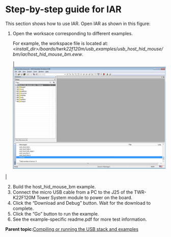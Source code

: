 # Step-by-step guide for IAR

This section shows how to use IAR. Open IAR as shown in this figure:

1.  Open the worksace corresponding to different examples.

    For example, the workspace file is located at: *<install\_dir\>/boards/twrk22f120m/usb\_examples/usb\_host\_hid\_mouse/bm/iar/host\_hid\_mouse\_bm.eww*.

    |![](../images/iar_workspace.jpg "IAR workspace")

|

2.  Build the host\_hid\_mouse\_bm example.
3.  Connect the micro USB cable from a PC to the J25 of the TWR-K22F120M Tower System module to power on the board.
4.  Click the “Download and Debug” button. Wait for the download to complete.
5.  Click the “Go” button to run the example.
6.  See the example-specific readme.pdf for more test information.

**Parent topic:**[Compiling or running the USB stack and examples](../topics/compiling_or_running_the_usb_stack_and_examples.md)

